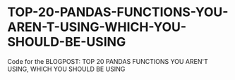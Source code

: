 # TOP-20-PANDAS-FUNCTIONS-YOU-AREN-T-USING-WHICH-YOU-SHOULD-BE-USING
Code for the BLOGPOST: TOP 20 PANDAS FUNCTIONS YOU AREN'T USING, WHICH YOU SHOULD BE USING
